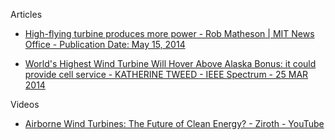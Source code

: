 Articles

* [High-flying turbine produces more power - Rob Matheson | MIT News Office - Publication Date: May 15, 2014](https://news.mit.edu/2014/high-flying-turbine-produces-more-power-0515)

* [World's Highest Wind Turbine Will Hover Above Alaska Bonus: it could provide cell service - KATHERINE TWEED - IEEE Spectrum - 25 MAR 2014](https://spectrum.ieee.org/first-commercial-floating-wind-turbine-hovers-above-alaska)

Videos

* [Airborne Wind Turbines: The Future of Clean Energy? - Ziroth - YouTube](https://youtu.be/NqORBETo9TM?si=n0o8sNrsMiAvc0Cj)

